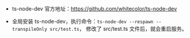 * ts-node-dev 官方地址：https://github.com/whitecolor/ts-node-dev

* 全局安装 ts-node-dev，执行命令：`ts-node-dev --respawn --transpileOnly src/test.ts`，
修改了 src/test.ts 文件后，就会重启服务。